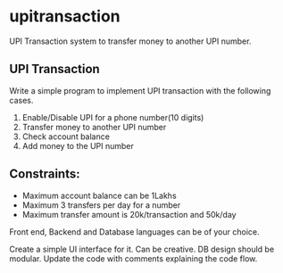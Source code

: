 # upitransaction
UPI Transaction system to transfer money to another UPI number.

UPI Transaction
---------------

Write a simple program to implement UPI transaction with the following cases.

1. Enable/Disable UPI for a phone number(10 digits)
2. Transfer money to another UPI number
3. Check account balance
4. Add money to the UPI number

Constraints:
------------
- Maximum account balance can be 1Lakhs
- Maximum 3 transfers per day for a number
- Maximum transfer amount is 20k/transaction and 50k/day

Front end, Backend and Database languages can be of your choice.

Create a simple UI interface for it. Can be creative.
DB design should be modular.
Update the code with comments explaining the code flow.
